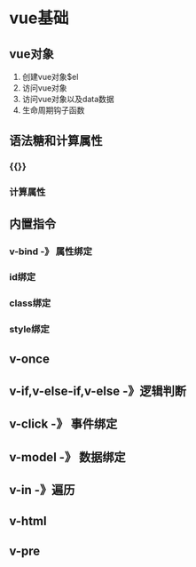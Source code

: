 # vue基础
## vue对象
1. 创建vue对象$el
2. 访问vue对象
3. 访问vue对象以及data数据
4. 生命周期钩子函数


## 语法糖和计算属性
### {{}}
### 计算属性

## 内置指令
### v-bind -》 属性绑定
### id绑定
### class绑定
### style绑定
## v-once
## v-if,v-else-if,v-else -》逻辑判断
## v-click -》 事件绑定
## v-model -》 数据绑定
## v-in -》遍历
## v-html
## v-pre



